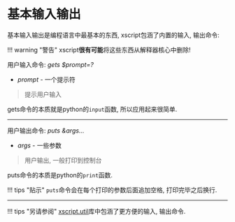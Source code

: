 # 基本输入输出
基本输入输出是编程语言中最基本的东西, xscript包涵了内置的输入, 输出命令:

!!! warning "警告"
	xscript**很有可能**将这些东西从解释器核心中删除!

用户输入命令: *gets $prompt=?*

  - *prompt* - 一个提示符

> 提示用户输入

gets命令的本质就是python的`input`函数, 所以应用起来很简单.

- - -

用户输出命令: *puts &args...*

  - *args* - 一些参数

> 用户输出, 一般打印到控制台

puts命令的本质是python的`print`函数.

!!! tips "贴示"
	`puts`命令会在每个打印的参数后面追加空格, 打印完毕之后换行.

- - -

!!! tips "另请参阅"
	[xscript.util](../lib/util.md)库中包涵了更方便的输入, 输出命令.

